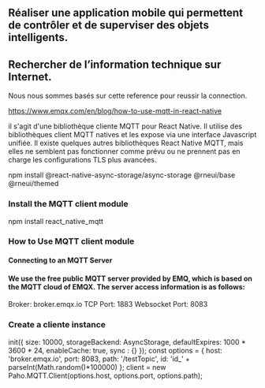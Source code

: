 ## Réaliser une application mobile qui permettent de contrôler et de superviser des objets intelligents.
## Rechercher de l’information technique sur Internet.

Nous nous sommes basés sur cette reference pour reussir la connection. 

https://www.emqx.com/en/blog/how-to-use-mqtt-in-react-native

il s'agit d'une bibliothèque cliente MQTT pour React Native. Il utilise des bibliothèques client MQTT natives et les expose via une interface Javascript unifiée. 
Il existe quelques autres bibliothèques React Native MQTT, mais elles ne semblent pas fonctionner comme prévu ou ne prennent pas en charge les configurations TLS 
plus avancées.

npm install @react-native-async-storage/async-storage @rneui/base @rneui/themed

### Install the MQTT client module

npm install react_native_mqtt

### How to Use MQTT client module

#### Connecting to an MQTT Server

#### We use the free public MQTT server provided by EMQ, which is based on the MQTT cloud of EMQX. The server access information is as follows:

Broker: broker.emqx.io
TCP Port: 1883
Websocket Port: 8083

### Create a cliente instance 

init({
  size: 10000,
  storageBackend: AsyncStorage,
  defaultExpires: 1000 * 3600 * 24,
  enableCache: true,
  sync : {}
});
const options = {
  host: 'broker.emqx.io',
  port: 8083,
  path: '/testTopic',
  id: 'id_' + parseInt(Math.random()*100000)
};
client = new Paho.MQTT.Client(options.host, options.port, options.path);
